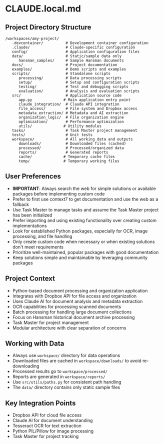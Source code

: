 # CLAUDE.local.md

## Project Directory Structure

```
/workspaces/amy-project/
   .devcontainer/          # Development container configuration
   .claude/                # Claude-specific configuration
   config/                 # Application configuration files
   data/                   # Static/sample data only
      hansman_samples/     # Sample Hansman documents
   docs/                   # Project documentation
   examples/               # Demo scripts and examples
   scripts/                # Standalone scripts
      processing/          # Data processing scripts
      setup/               # Setup and configuration scripts
      testing/             # Test and debugging scripts
      evaluation/          # Analysis and evaluation scripts
   src/                    # Application source code
      app.py              # Main application entry point
      claude_integration/  # Claude API integration
      file_access/         # File system and Dropbox access
      metadata_extraction/ # Metadata and AI extraction
      organization_logic/  # File organization engine
      optimization/        # Performance optimization
      utils/              # Utility modules
   tasks/                  # Task Master project management
   tests/                  # Unit tests
   workspace/              # All working data and outputs
      downloads/           # Downloaded files (cached)
      processed/           # Processed/organized data
      reports/             # Generated reports
      cache/              # Temporary cache files
      temp/               # Temporary working files
```

## User Preferences

- **IMPORTANT**: Always search the web for simple solutions or available packages before implementing custom code
- Prefer to first use context7 to get documentation and use the web as a fallback
- Use Task Master to manage tasks and assume the Task Master project has been initialized
- Prefer importing and using existing functionality over creating custom implementations
- Look for established Python packages, especially for OCR, image processing, and file handling
- Only create custom code when necessary or when existing solutions don't meet requirements
- Prioritize well-maintained, popular packages with good documentation
- Keep solutions simple and maintainable by leveraging community packages

## Project Context

- Python-based document processing and organization application
- Integrates with Dropbox API for file access and organization
- Uses Claude AI for document analysis and metadata extraction
- OCR capabilities for processing scanned documents
- Batch processing for handling large document collections
- Focus on Hansman historical document archive processing
- Task Master for project management
- Modular architecture with clear separation of concerns

## Working with Data

- Always use `workspace/` directory for data operations
- Downloaded files are cached in `workspace/downloads/` to avoid re-downloading
- Processed results go to `workspace/processed/`
- Reports are generated in `workspace/reports/`
- Use `src/utils/paths.py` for consistent path handling
- The `data/` directory contains only static sample files

## Key Integration Points

- Dropbox API for cloud file access
- Claude AI for document understanding
- Tesseract OCR for text extraction
- Python PIL/Pillow for image processing
- Task Master for project tracking

